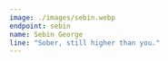 ```yaml
---
image: ./images/sebin.webp
endpoint: sebin
name: Sebin George
line: "Sober, still higher than you."
---
```

